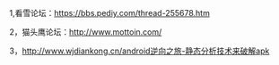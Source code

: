 1,看雪论坛：https://bbs.pediy.com/thread-255678.htm   

2，猫头鹰论坛：http://www.mottoin.com/    

3，http://www.wjdiankong.cn/android逆向之旅-静态分析技术来破解apk
